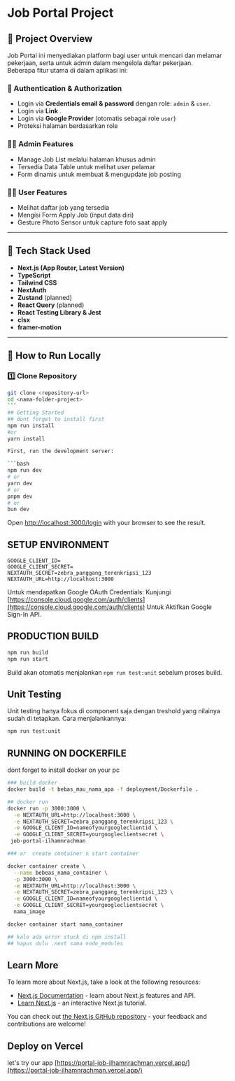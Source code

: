 # Job Portal Project

## 📌 Project Overview

Job Portal ini menyediakan platform bagi user untuk mencari dan melamar pekerjaan, serta untuk admin dalam mengelola daftar pekerjaan.  
Beberapa fitur utama di dalam aplikasi ini:

### 🔐 Authentication & Authorization

- Login via **Credentials email & password** dengan role: `admin` & `user`.
- Login via **Link** .
- Login via **Google Provider** (otomatis sebagai role `user`)
- Proteksi halaman berdasarkan role

### 🧑‍💼 Admin Features

- Manage Job List melalui halaman khusus admin
- Tersedia Data Table untuk melihat user pelamar
- Form dinamis untuk membuat & mengupdate job posting

### 👨‍🎓 User Features

- Melihat daftar job yang tersedia
- Mengisi Form Apply Job (input data diri)
- Gesture Photo Sensor untuk capture foto saat apply

---

## 🧰 Tech Stack Used

- **Next.js (App Router, Latest Version)**
- **TypeScript**
- **Tailwind CSS**
- **NextAuth**
- **Zustand** (planned)
- **React Query** (planned)
- **React Testing Library & Jest**
- **clsx**
- **framer-motion**

---

## 🚀 How to Run Locally

### 1️⃣ Clone Repository

````bash
git clone <repository-url>
cd <nama-folder-project>
```
## Getting Started
## dont forget to install first
npm run install
#or
yarn install

First, run the development server:

```bash
npm run dev
# or
yarn dev
# or
pnpm dev
# or
bun dev
````

Open [http://localhost:3000/login](http://localhost:3000/login) with your browser to see the result.

## SETUP ENVIRONMENT

```env
GOOGLE_CLIENT_ID=
GOOGLE_CLIENT_SECRET=
NEXTAUTH_SECRET=zebra_panggang_terenkripsi_123
NEXTAUTH_URL=http://localhost:3000
```

Untuk mendapatkan Google OAuth Credentials:
Kunjungi [https://console.cloud.google.com/auth/clients](https://console.cloud.google.com/auth/clients)
Untuk Aktifkan Google Sign-In API.

## PRODUCTION BUILD

```bash
npm run build
npm run start
```

Build akan otomatis menjalankan `npm run test:unit` sebelum proses build.

## Unit Testing

Unit testing hanya fokus di component saja dengan treshold yang nilainya sudah di tetapkan. Cara menjalankannya:

```bash
npm run test:unit
```

## RUNNING ON DOCKERFILE

dont forget to install docker on your pc

```bash
### build docker
docker build -t bebas_mau_nama_apa -f deployment/Dockerfile .

## docker run 
docker run -p 3000:3000 \
  -e NEXTAUTH_URL=http://localhost:3000 \
  -e NEXTAUTH_SECRET=zebra_panggang_terenkripsi_123 \
  -e GOOGLE_CLIENT_ID=nameofyourgoogleclientid \
  -e GOOGLE_CLIENT_SECRET=yourgoogleclientsecret \
 job-portal-ilhamnrachman

### or  create container n start container

docker container create \
  --name bebeas_nama_container \
  -p 3000:3000 \
  -e NEXTAUTH_URL=http://localhost:3000 \
  -e NEXTAUTH_SECRET=zebra_panggang_terenkripsi_123 \
  -e GOOGLE_CLIENT_ID=nameofyourgoogleclientid \
  -e GOOGLE_CLIENT_SECRET=yourgoogleclientsecret \
  nama_image

docker container start nama_container

## kalo ada error stuck di npm install
## hapus dulu .next sama node_modules 

```

## Learn More

To learn more about Next.js, take a look at the following resources:

- [Next.js Documentation](https://nextjs.org/docs) - learn about Next.js features and API.
- [Learn Next.js](https://nextjs.org/learn) - an interactive Next.js tutorial.

You can check out [the Next.js GitHub repository](https://github.com/vercel/next.js) - your feedback and contributions are welcome!

## Deploy on Vercel

let's try our app [https://portal-job-ilhamnrachman.vercel.app/](https://portal-job-ilhamnrachman.vercel.app/)
